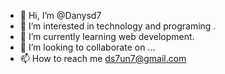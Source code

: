 - 👋 Hi, I’m @Danysd7
- 👀 I’m interested in technology and programing .
- 🌱 I’m currently learning web development.
- 💞️ I’m looking to collaborate on ...
- 📫 How to reach me ds7un7@gmail.com

<!---
Danysd7/Danysd7 is a ✨ special ✨ repository because its `README.md` (this file) appears on your GitHub profile.
You can click the Preview link to take a look at your changes.
--->
